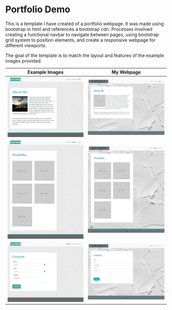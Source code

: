 # Portfolio Demo
This is a template I have created of a portfolio webpage. It was made using bootstrap in html and references a bootstrap cdn. Processes involved creating a functional navbar to navigate between pages, using bootstrap grid system to position elements, and create a responsive webpage for different viewports. 

The goal of the template is to match the layout and features of the example images provided.

Example Images      |        My Webpage
--------------      |      --------------
![ex index](assets/hw-photos/resize-index.png)|![my index](assets/hw-photos/my-index.png)
![ex contact](assets/hw-photos/resize-portfolio.png)|![my contact](assets/hw-photos/my-portfolio-resize.png)
![ex portfolio](assets/hw-photos/resize-contact.png)|![my portfolio](assets/hw-photos/my-contact.png)
